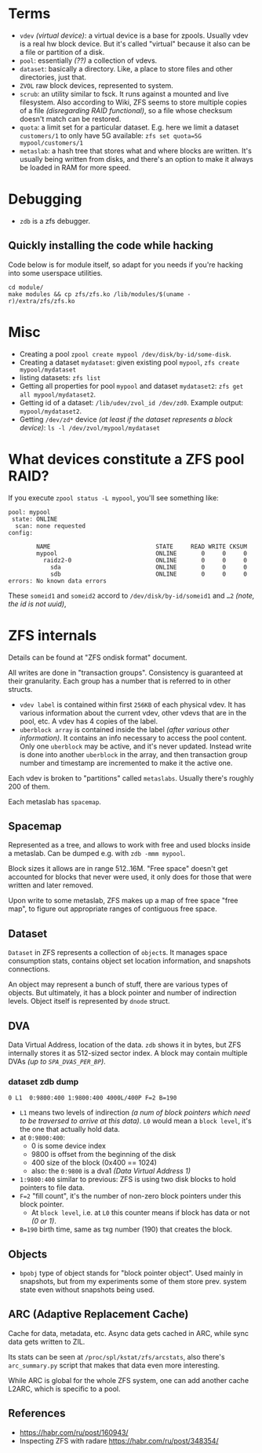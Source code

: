 # Terms

* `vdev` *(virtual device)*: a virtual device is a base for zpools. Usually vdev is a real hw block device. But it's called "virtual" because it also can be a file or partition of a disk.
* `pool`: essentially *(??)* a collection of vdevs.
* `dataset`: basically a directory. Like, a place to store files and other directories, just that.
* `ZVOL` raw block devices, represented to system.
* `scrub`: an utility similar to fsck. It runs against a mounted and live filesystem. Also according to Wiki, ZFS seems to store multiple copies of a file *(disregarding RAID functional)*, so a file whose checksum doesn't match can be restored.
* `quota`: a limit set for a particular dataset. E.g. here we limit a dataset `customers/1` to only have 5G available: `zfs set quota=5G mypool/customers/1`
* `metaslab`: a hash tree that stores what and where blocks are written. It's usually being written from disks, and there's an option to make it always be loaded in RAM for more speed.

# Debugging

* `zdb` is a zfs debugger.

## Quickly installing the code while hacking

Code below is for module itself, so adapt for you needs if you're hacking into some userspace utilities.

```
cd module/
make modules && cp zfs/zfs.ko /lib/modules/$(uname -r)/extra/zfs/zfs.ko
```

# Misc

* Creating a pool `zpool create mypool /dev/disk/by-id/some-disk`.
* Creating a dataset `mydataset`: given existing pool `mypool`, `zfs create mypool/mydataset`
* listing datasets: `zfs list`
* Getting all properties for pool `mypool` and dataset `mydataset2`: `zfs get all mypool/mydataset2`.
* Getting id of a dataset: `/lib/udev/zvol_id /dev/zd0`. Example output: `mypool/mydataset2`.
* Getting `/dev/zd*` device *(at least if the dataset represents a block device)*: `ls -l /dev/zvol/mypool/mydataset`

# What devices constitute a ZFS pool RAID?

If you execute `zpool status -L mypool`, you'll see something like:

```
pool: mypool
 state: ONLINE
  scan: none requested
config:

        NAME                              STATE     READ WRITE CKSUM
        mypool                            ONLINE       0     0     0
          raidz2-0                        ONLINE       0     0     0
            sda                           ONLINE       0     0     0
            sdb                           ONLINE       0     0     0
errors: No known data errors
```

These `someid1` and `someid2` accord to `/dev/disk/by-id/someid1` and `…2` *(note, the id is not uuid)*,

# ZFS internals

Details can be found at "ZFS ondisk format" document.

All writes are done in "transaction groups". Consistency is guaranteed at their granularity. Each group has a number that is referred to in other structs.

* `vdev label` is contained within first `256KB` of each physical vdev. It has various information about the current vdev, other vdevs that are in the pool, etc. A vdev has 4 copies of the label.
* `uberblock array` is contained inside the label *(after various other information)*. It contains an info necessary to access the pool content.
    Only one `uberblock` may be active, and it's never updated. Instead write is done into another `uberblock` in the array, and then transaction group number and timestamp are incremented to make it the active one.

Each vdev is broken to "partitions" called `metaslabs`. Usually there's roughly 200 of them.

Each metaslab has `spacemap`.

## Spacemap

Represented as a tree, and allows to work with free and used blocks inside a metaslab. Can be dumped e.g. with `zdb -mmm mypool`.

Block sizes it allows are in range 512..16М. "Free space" doesn't get accounted for blocks that never were used, it only does for those that were written and later removed.

Upon write to some metaslab, ZFS makes up a map of free space "free map", to figure out appropriate ranges of contiguous free space.

## Dataset

`Dataset` in ZFS represents a collection of `object`s. It manages space consumption stats, contains object set location information, and snapshots connections.

An object may represent a bunch of stuff, there are various types of objects. But ultimately, it has a block pointer and number of indirection levels. Object itself is represented by `dnode` struct.

## DVA

Data Virtual Address, location of the data. `zdb` shows it in bytes, but ZFS internally stores it as 512-sized sector index. A block may contain multiple DVAs *(up to `SPA_DVAS_PER_BP`)*.

### dataset zdb dump

```
0 L1  0:9800:400 1:9800:400 4000L/400P F=2 B=190
```

 * `L1` means two levels of indirection *(a num of block pointers which need to be traversed to arrive at this data)*. `L0` would mean a `block level`, it's the one that actually hold data.
 * at `0:9800:400`:
   * 0 is some device index
   * 9800 is offset from the beginning of the disk
   * 400 size of the block (0x400 == 1024)
   * also: the `0:9800` is a dva1 *(Data Virtual Address 1)*
 * `1:9800:400` similar to previous: ZFS is using two disk blocks to hold pointers to file data.
 * `F=2` "fill count", it's the number of non-zero block pointers under this block pointer.
   * At `block level`, i.e. at `L0` this counter means if block has data or not *(0 or 1)*.
 * `B=190` birth time, same as txg number (190) that creates the block.

## Objects

* `bpobj` type of object stands for "block pointer object". Used mainly in snapshots, but from my experiments some of them store prev. system state even without snapshots being used.

## ARC (Adaptive Replacement Cache)

Cache for data, metadata, etc. Async data gets cached in ARC, while sync data gets written to ZIL.

Its stats can be seen at `/proc/spl/kstat/zfs/arcstats`, also there's `arc_summary.py` script that makes that data even more interesting.

While ARC is global for the whole ZFS system, one can add another cache L2ARC, which is specific to a pool.

## References

* https://habr.com/ru/post/160943/
* Inspecting ZFS with radare https://habr.com/ru/post/348354/
